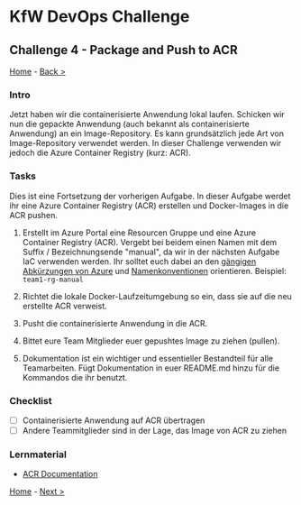 # KfW DevOps Challenge

## Challenge 4 - Package and Push to ACR

[Home](../../README.md) - [Back >](../challenge03/README.md)

### Intro

Jetzt haben wir die containerisierte Anwendung lokal laufen. Schicken wir nun die gepackte Anwendung (auch bekannt als containerisierte Anwendung) an ein Image-Repository. Es kann grundsätzlich jede Art von Image-Repository verwendet werden. In dieser Challenge verwenden wir jedoch die Azure Container Registry (kurz: ACR).

### Tasks

Dies ist eine Fortsetzung der vorherigen Aufgabe. In dieser Aufgabe werdet ihr eine Azure Container Registry (ACR) erstellen und Docker-Images in die ACR pushen.

1. Erstellt im Azure Portal eine Resourcen Gruppe und eine Azure Container Registry (ACR). Vergebt bei beidem  einen Namen mit dem Suffix / Bezeichnungsende "manual", da wir in der nächsten Aufgabe IaC verwenden werden. Ihr solltet euch dabei an den [gängigen Abkürzungen von Azure](https://learn.microsoft.com/en-us/azure/cloud-adoption-framework/ready/azure-best-practices/resource-abbreviations) und [Namenkonventionen](https://learn.microsoft.com/en-us/azure/cloud-adoption-framework/ready/azure-best-practices/resource-naming) orientieren. Beispiel: `team1-rg-manual`

2. Richtet die lokale Docker-Laufzeitumgebung so ein, dass sie auf die neu erstellte ACR verweist.

3. Pusht die containerisierte Anwendung in die ACR.

4. Bittet eure Team Mitglieder euer gepushtes Image zu ziehen (pullen).
   
5. Dokumentation ist ein wichtiger und essentieller Bestandteil für alle Teamarbeiten. Fügt Dokumentation in euer README.md hinzu für die Kommandos die ihr benutzt. 

### Checklist

- [ ] Containerisierte Anwendung auf ACR übertragen 
- [ ] Andere Teammitglieder sind in der Lage, das Image von ACR zu ziehen

### Lernmaterial

- [ACR Documentation](https://docs.microsoft.com/en-us/azure/container-registry/)


[Home](../../README.md) - [Next >](../challenge05/README.md)
